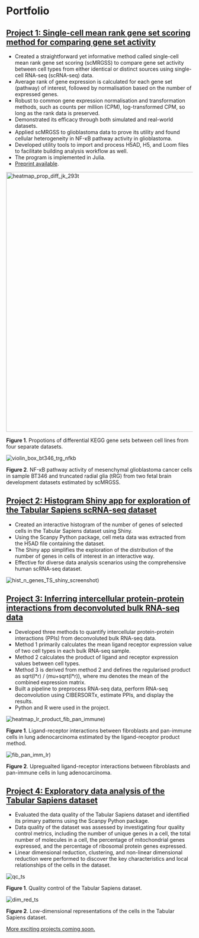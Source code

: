 # Portfolio

## [Project 1: Single-cell mean rank gene set scoring method for comparing gene set activity](https://github.com/giuseppedelnapalle/scmrgss)
* Created a straightforward yet informative method called single-cell mean rank gene set scoring (scMRGSS) to compare gene set activity between cell types from either identical or distinct sources using single-cell RNA-seq (scRNA-seq) data.
* Average rank of gene expression is calculated for each gene set (pathway) of interest, followed by normalisation based on the number of expressed genes. 
* Robust to common gene expression normalisation and transformation methods, such as counts per million (CPM), log-transformed CPM, so long as the rank data is preserved.
* Demonstrated its efficacy through both simulated and real-world datasets.
* Applied scMRGSS to glioblastoma data to prove its utility and found cellular heterogeneity in NF-κB pathway activity in glioblastoma.
* Developed utility tools to import and process H5AD, H5, and Loom files to facilitate building analysis workflow as well.
* The program is implemented in Julia.
* [Preprint available](https://doi.org/10.51094/jxiv.580).

<img src="img/scmrgss/heatmap_prop_diff_scores_jk_293t_kegg_jurkat-293t_jurkat-293t-jurkat_293t_50_50-jurkat_293t_99_1_0.6_1.15_2000_2_upd_v1.6.5.jpg" alt="heatmap_prop_diff_jk_293t" width="700"/>

**Figure 1**. Propotions of differential KEGG gene sets between cell lines from four separate datasets.

![violin_box_bt346_trg_nfkb](img/scmrgss/violin_box_plot_BT346.filtered_Mesenchymal_fetal_brain_tRG_ctx_dev_tRG_BIOCARTA_NFKB_PATHWAY_mdf.jpg)

**Figure 2**. NF-κB pathway activity of mesenchymal glioblastoma cancer cells in sample BT346 and truncated radial glia (tRG) from two fetal brain development datasets estimated by scMRGSS.

## [Project 2: Histogram Shiny app for exploration of the Tabular Sapiens scRNA-seq dataset](https://takashisuzuki.shinyapps.io/hist_ts_shiny/)
* Created an interactive histogram of the number of genes of selected cells in the Tabular Sapiens dataset using Shiny.
* Using the Scanpy Python package, cell meta data was extracted from the H5AD file containing the dataset.
* The Shiny app simplifies the exploration of the distribution of the number of genes in cells of interest in an interactive way.
* Effective for diverse data analysis scenarios using the comprehensive human scRNA-seq dataset.

![hist_n_genes_TS_shiny_screenshot)](img/hist_n_genes_ts_shiny/hist_n_genes_TS_shiny.png)

## [Project 3: Inferring intercellular protein-protein interactions from deconvoluted bulk RNA-seq data](https://github.com/giuseppedelnapalle/intercellular_PPI_inference)
* Developed three methods to quantify intercellular protein-protein interactions (PPIs) from deconvoluted bulk RNA-seq data.
* Method 1 primarily calculates the mean ligand receptor expression value of two cell types in each bulk RNA-seq sample.
* Method 2 calculates the product of ligand and receptor expression values between cell types.
* Method 3 is derived from method 2 and defines the regularised product as sqrt(l\*r) / (mu+sqrt(l\*r)), where mu denotes the mean of the combined expression matrix.
* Built a pipeline to preprocess RNA-seq data, perform RNA-seq deconvolution using CIBERSORTx, estimate PPIs, and display the results.
* Python and R were used in the project.

![heatmap_lr_product_fib_pan_immune)](img//intercellular_ppi_inference/Heatmap_lr_product_fibroblast_pan_immune_padj.05logfc.3.jpg)

**Figure 1**. Ligand-receptor interactions between fibroblasts and pan-immune cells in lung adenocarcinoma estimated by the ligand-receptor product method.

![fib_pan_imm_lr)](img//intercellular_ppi_inference/fib_pan_imm_lr.jpg)

**Figure 2**. Upregualted ligand-receptor interactions between fibroblasts and pan-immune cells in lung adenocarcinoma.

## [Project 4: Exploratory data analysis of the Tabular Sapiens dataset](https://github.com/giuseppedelnapalle/Tabular_Sapienes_EDA)
* Evaluated the data quality of the Tabular Sapiens dataset and identified its primary patterns using the Scanpy Python package.
* Data quality of the dataset was assessed by investigating four quality control metrics, including the number of unique genes in a cell, the total number of molecules in a cell, the percentage of mitochondrial genes expressed, and the percentage of ribosomal protein genes expressed.
* Linear dimensional reduction, clustering, and non-linear dimensional reduction were performed to discover the key characteristics and local relationships of the cells in the dataset.

![qc_ts](img/ts_eda/qc_ts.jpg)

**Figure 1**. Quality control of the Tabular Sapiens dataset.

![dim_red_ts](img/ts_eda/dim_red_ts.jpg)

**Figure 2**. Low-dimensional representations of the cells in the Tabular Sapiens dataset.

[More exciting projects coming soon.](https://github.com/giuseppedelnapalle?tab=repositories)
